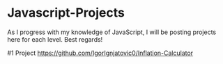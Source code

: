 # Javascript-Projects
As I progress with my knowledge of JavaScript, I will be posting projects here for each level. Best regards!

#1 Project
https://github.com/IgorIgnjatovic0/Inflation-Calculator
